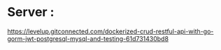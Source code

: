 # Server :

https://levelup.gitconnected.com/dockerized-crud-restful-api-with-go-gorm-jwt-postgresql-mysql-and-testing-61d731430bd8